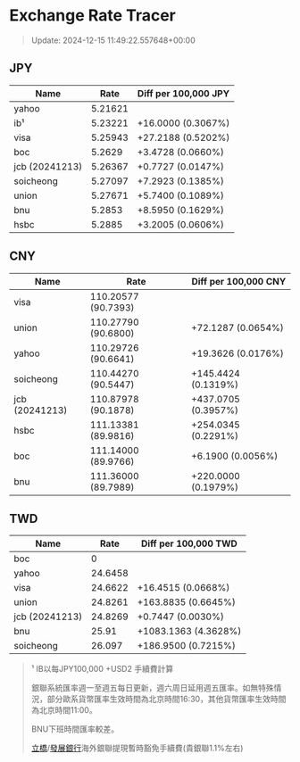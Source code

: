 # Exchange Rate Tracer

> Update: 2024-12-15 11:49:22.557648+00:00

## JPY

| Name           |    Rate | Diff per 100,000 JPY   |
|----------------|---------|------------------------|
| yahoo          | 5.21621 |                        |
| ib¹            | 5.23221 | +16.0000 (0.3067%)     |
| visa           | 5.25943 | +27.2188 (0.5202%)     |
| boc            | 5.2629  | +3.4728 (0.0660%)      |
| jcb (20241213) | 5.26367 | +0.7727 (0.0147%)      |
| soicheong      | 5.27097 | +7.2923 (0.1385%)      |
| union          | 5.27671 | +5.7400 (0.1089%)      |
| bnu            | 5.2853  | +8.5950 (0.1629%)      |
| hsbc           | 5.2885  | +3.2005 (0.0606%)      |

## CNY

| Name           | Rate                | Diff per 100,000 CNY   |
|----------------|---------------------|------------------------|
| visa           | 110.20577	(90.7393) |                        |
| union          | 110.27790	(90.6800) | +72.1287 (0.0654%)     |
| yahoo          | 110.29726	(90.6641) | +19.3626 (0.0176%)     |
| soicheong      | 110.44270	(90.5447) | +145.4424 (0.1319%)    |
| jcb (20241213) | 110.87978	(90.1878) | +437.0705 (0.3957%)    |
| hsbc           | 111.13381	(89.9816) | +254.0345 (0.2291%)    |
| boc            | 111.14000	(89.9766) | +6.1900 (0.0056%)      |
| bnu            | 111.36000	(89.7989) | +220.0000 (0.1979%)    |

## TWD

| Name           |    Rate | Diff per 100,000 TWD   |
|----------------|---------|------------------------|
| boc            |  0      |                        |
| yahoo          | 24.6458 |                        |
| visa           | 24.6622 | +16.4515 (0.0668%)     |
| union          | 24.8261 | +163.8835 (0.6645%)    |
| jcb (20241213) | 24.8269 | +0.7447 (0.0030%)      |
| bnu            | 25.91   | +1083.1363 (4.3628%)   |
| soicheong      | 26.097  | +186.9500 (0.7215%)    |


> ¹ IB以每JPY100,000 +USD2 手續費計算
>
> 銀聯系統匯率週一至週五每日更新，週六周日延用週五匯率。如無特殊情況，部分歐系貨幣匯率生效時間為北京時間16:30，其他貨幣匯率生效時間為北京時間11:00。
>
> BNU下班時間匯率較差。
>
> [立橋](https://www.wlbank.com.mo/uploads/ueditor/file/20181211/1544536513900230.pdf)/[發展銀行](https://www.mdb.com.mo/Service_Charges_20230728.pdf)海外銀聯提現暫時豁免手續費(貴銀聯1.1%左右)

